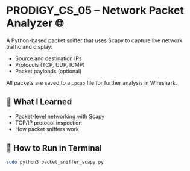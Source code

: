 # PRODIGY_CS_05 – Network Packet Analyzer 🌐

A Python-based packet sniffer that uses Scapy to capture live network traffic and display:
- Source and destination IPs
- Protocols (TCP, UDP, ICMP)
- Packet payloads (optional)

All packets are saved to a `.pcap` file for further analysis in Wireshark.

## 🧠 What I Learned
- Packet-level networking with Scapy
- TCP/IP protocol inspection
- How packet sniffers work

## 🚀 How to Run in Terminal
```bash
sudo python3 packet_sniffer_scapy.py


